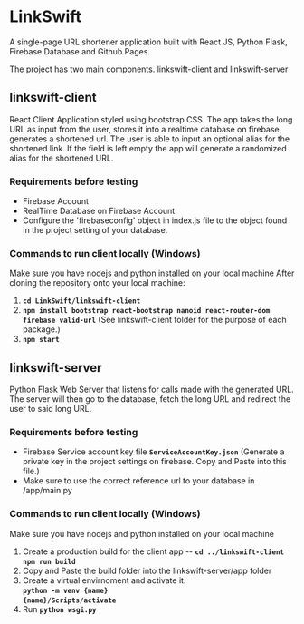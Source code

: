 # LinkSwift
A single-page URL shortener application built with React JS, Python Flask, Firebase Database and Github Pages.

The project has two main components. linkswift-client and linkswift-server

## linkswift-client
React Client Application styled using bootstrap CSS. The app takes the long URL as input from the user, stores it into a realtime database on firebase, generates a shortened url. The user is able to input an optional alias for the shortened link. If the field is left empty the app will generate a randomized alias for the shortened URL. 

### Requirements before testing
- Firebase Account
- RealTime Database on Firebase Account
- Configure the 'firebaseconfig' object in index.js file to the object found in the project setting of your database.
### Commands to run client locally (Windows)
Make sure you have nodejs and python installed on your local machine
After cloning the repository onto your local machine:
1. **`cd LinkSwift/linkswift-client`**
2. **`npm install bootstrap react-bootstrap nanoid react-router-dom firebase valid-url`** (See linkswift-client folder for the purpose of each package.)
3. **`npm start`**


## linkswift-server
Python Flask Web Server that listens for calls made with the generated URL. The server will then go to the database, fetch the long URL and redirect the user to said long URL.

### Requirements before testing 
- Firebase Service account key file **`ServiceAccountKey.json`** (Generate a private key in the project settings on firebase. Copy and Paste into this file.)
- Make sure to use the correct reference url to your database in /app/main.py
### Commands to run client locally (Windows)
Make sure you have nodejs and python installed on your local machine
1. Create a production build for the client app --
**`cd ../linkswift-client`**
**`npm run build`**
2. Copy and Paste the build folder into the linkswift-server/app folder 
3. Create a virtual envirnoment and activate it. <br/>
**`python -m venv {name}`** <br/>
**`{name}/Scripts/activate`**
4. Run **`python wsgi.py`**


